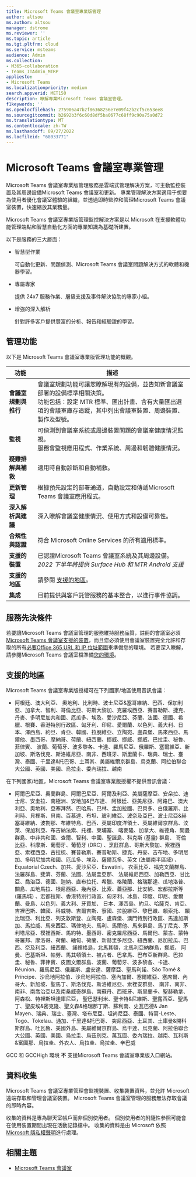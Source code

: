 ```yaml
---
title: Microsoft Teams 會議室專業版管理
author: altsou
ms.author: altsou
manager: dstrome
ms.reviewer: ''
ms.topic: article
ms.tgt.pltfrm: cloud
ms.service: msteams
audience: Admin
ms.collection:
- M365-collaboration
- Teams_ITAdmin_MTRP
appliesto:
- Microsoft Teams
ms.localizationpriority: medium
search.appverid: MET150
description: 瞭解專業Microsoft Teams 會議室管理。
f1keywords: ''
ms.openlocfilehash: 275906a47b2f86368256e7e09f42b2cf5c653ee8
ms.sourcegitcommit: b2692b3f6c60d8df5ba0677c68ff9c90a75a0d72
ms.translationtype: MT
ms.contentlocale: zh-TW
ms.lasthandoff: 09/27/2022
ms.locfileid: "68033771"
---
```

# <a name="microsoft-teams-rooms-pro-management"></a>Microsoft Teams 會議室專業管理

Microsoft Teams 會議室專業版管理服務是雲端式管理解決方案，可主動監控裝置及其周邊設備Microsoft Teams 會議室和更新。 專業管理解決方案適用于想要為使用者優化會議室體驗的組織，並透過即時監控和管理Microsoft Teams 會議室裝置，快速縮放其業務量。 

Microsoft Teams 會議室專業版管理監控解決方案是以 Microsoft 在支援軟體功能管理端點和智慧自動化方面的專業知識為基礎所建置。 


以下是服務的三大層面：  

- 智慧型作業  

   可自動化更新、問題偵測、Microsoft Teams 會議室問題解決方式的軟體和機器學習。  

- 專屬專家  

   提供 24x7 服務作業、層級支援及事件解決協助的專家小組。  



- 增強的深入解析  

   針對許多客戶提供豐富的分析、報告和經驗證的學習。  


## <a name="management-capabilities"></a>管理功能

以下是 Microsoft Teams 會議室專業版管理功能的概觀。

|功能  |描述  |
|---------|---------|
|**會議室規劃與推行**   |會議室規劃功能可讓您瞭解現有的設備，並告知新會議室部署的設備標準相關決策。 <br> 功能包括：設定 MTR 標準、匯出計畫、含有大量匯出選項的會議室庫存追蹤，其中列出會議室裝置、周邊裝置、製作及型號。        |
|**監視**  |可偵測到會議室系統或周邊裝置問題的會議室健康情況監視。 <br> 服務會監視應用程式、作業系統、周邊和韌體健康情況。         |
|**疑難排解與補救**  |適用時自動診斷和自動補救。         |
|**更新管理**    |根據預先設定的部署通道，自動設定和傳遞Microsoft Teams 會議室應用程式。         |
|**深入解析與建議**     |深入瞭解會議室健康情況、使用方式和設備可靠性。         |
|**合規性與認證**   |符合 Microsoft Online Services 的所有適用標準。         |
|**支援的裝置**    |已認證Microsoft Teams 會議室系統及其周邊設備。<br>*2022 下半年將提供 Surface Hub 和 MTR Android 支援*        |
|**支援的地區**    |請參閱 [支援的地區](#supported-regions)。        |
|**集成**    |目前提供與客戶託管服務的基本整合，以進行事件協調。         |

## <a name="service-prerequisites"></a>服務先決條件

若要讓Microsoft Teams 會議室管理的服務維持服務品質，註冊的會議室必須[Microsoft Teams 會議室支援的裝置](requirements.md#hardware-requirements)，而且您必須使用會議室裝置完全允許和存取的所有[必要Office 365 URL 和 IP 位址範圍](/office365/enterprise/urls-and-ip-address-ranges)來準備您的環境。 若要深入瞭解，請參閱Microsoft Teams 會議室檔準備[您的環境](rooms-prep.md)。

## <a name="supported-regions"></a>支援的地區

Microsoft Teams 會議室專業版授權可在下列國家/地區使用音訊會議：

- 阿根廷、澳大利亞、 奧地利、比利時、波士尼亞&塞哥維納、巴西、保加利亞、加拿大、智利、哥倫比亞、哥斯大黎加、克羅埃西亞、賽普勒斯、捷克、丹麥、多明尼加共和國、厄瓜多、埃及、愛沙尼亞、芬蘭、法國、德國、希臘、根賽、香港特別行政區、匈牙利、印尼、愛爾蘭、以色列、義大利、日本、澤西島、約旦、肯亞、韓國、拉脫維亞、立陶宛、盧森堡、馬來西亞、馬爾他、墨西哥、摩納哥、荷蘭、紐西蘭、挪威、挪威、挪威、巴拉圭、秘魯、菲律賓、 波蘭、葡萄牙、波多黎各、卡達、羅馬尼亞、俄羅斯、塞爾維亞、新加坡、斯洛伐克、斯洛維尼亞、南非、西班牙、斯里蘭卡、瑞典、瑞士、臺灣、泰國、千里達&托巴哥、土耳其、美屬維爾京群島、烏克蘭、阿拉伯聯合大公國、英國、美國、烏拉圭、委內瑞拉、越南

在下列國家/地區，Microsoft Teams 會議室專業版授權不提供音訊會議：

- 阿爾巴尼亞、奧蘭群島、阿爾巴尼亞、阿爾及利亞、美屬薩摩亞、安朵拉、迪士尼、安圭拉、南極洲、安地加&巴布達、 阿根廷、亞美尼亞、阿路巴、澳大利亞、奧地利、亞塞拜然、巴哈馬、巴林、孟加拉國、巴貝多、白俄羅斯、比利時、貝裡斯、貝南、百慕達、布坦、玻利維亞、波奈及亞巴、波士尼亞&赫塞哥維納、波劄那、布維特島、巴西、英屬印度洋領土、英屬維爾京群島、汶萊、保加利亞、布吉納法索、托裡、柬埔寨、 喀麥隆、加拿大、維德角、開曼群島、中非共和國、查爾、智利、中國、聖誕島、科克斯 (基靈) 群島、 哥倫比亞、科摩斯、葡萄牙、葡萄牙 (DRC) 、烹飪群島、哥斯大黎加、索裡西亞、索裡西亞、古拉梳、賽普勒斯、賽普勒斯、捷克、丹麥、吉布地、多明尼加、多明尼加共和國、厄瓜多、埃及、薩爾瓦多、英文 (法屬南半區域) 、Equatorial Czech、加共、愛沙尼亞、Eswatini， 衣索比亞、福克文蘭群島、法羅群島、斐濟、芬蘭、法國、法屬圭亞那、 法屬維尼西亞、加勒西亞、甘比亞、喬治亞、德國、迦納、直布拉托、希臘、格陵蘭、格瑞那達、瓜地洛普、關島、瓜地馬拉、根尼西亞、幾內亞、比索、蓋亞那、比安納、宏都拉斯等 (羅馬城) 、宏都拉斯、香港特別行政區、匈牙利、冰島、印度、印尼、愛爾蘭、曼島、以色列、義大利、牙買加、 日本、澤西島、約旦、哈薩克、肯亞、吉裡巴斯、韓國、科威特、吉爾吉斯、寮國、拉脫維亞、黎巴嫩、賴索托、 賴比瑞亞、利比亞、列支敦斯登、立陶宛、盧森堡、澳門特別行政區、馬達加斯加、馬拉威、馬來西亞、瑪律地夫、馬利、馬爾他、馬來群島、馬丁尼克、茅利塔尼亞、模裡西斯、馬約特、墨西哥、密克羅尼西亞、馬爾他、蒙古、蒙特哥羅邦、摩洛哥、荷蘭、緬甸、荷蘭、新赫里多尼亞、紐西蘭、尼加拉瓜、巴西、奈及利亞、紐西蘭、 諾裡格島，北馬其頓，北馬利亞納群島，挪威， 阿曼、巴基斯坦、帕勞、馬其頓領土、被占者、巴拿馬、巴布亞新群島、巴拉圭、秘魯、菲律賓、皮圖文爾群島、波蘭、葡萄牙、波多黎各、卡達、Réunion、羅馬尼亞、俄羅斯、盧安達、薩摩亞、聖馬利諾、São Tomé & Príncipe、沙烏地阿拉伯、沙烏地阿拉伯、塞內加爾、塞爾維亞、塞席爾、內哥大、新加坡、聖馬丁、斯洛伐克、斯洛維尼亞、索裡安群島、 南非、南非、南非、南喬治亞以及南桑威奇群島、南蘇丹、西班牙、斯里蘭卡、聖赫勒拿、阿森松、特裡斯坦達庫尼亞， 聖巴瑟利米、聖卡特&尼維斯、聖露西亞、聖馬丁、聖皮埃&密克隆、聖文森&格瑞那丁斯、蘇利南、史瓦巴德& Jan Mayen、瑞典、瑞士、臺灣、塔布尼亞、坦尚尼亞、泰國、特寫-Leste、Togo、Tokelau、通加、千里達&托巴哥、 突尼西亞、土耳其、土庫曼&開科斯群島、吐瓦魯、美國外島、美屬維爾京群島、烏干達、烏克蘭、阿拉伯聯合大公國、英國、美國、烏拉圭、烏茲別克、萬瓦圖、委內瑞拉、越南、瓦利斯&富圖那、烏拉圭、外衣人、烏拉圭、烏拉圭、辛巴威

GCC 和 GCCHigh 環境 **不** 支援Microsoft Teams 會議室專業版入口網站。

## <a name="data-collection"></a>資料收集

Microsoft Teams 會議室專業管理會監視裝置、收集裝置資料，並允許 Microsoft 遠端存取和管理會議室裝置。 Microsoft Teams 會議室管理的服務無法存取會議的即時內容。

收集的資料是專為聊天室帳戶而非個別使用者。 個別使用者的附隨性參照可能會在使用裝置期間出現在活動記錄檔中。 收集的資料是由 Microsoft 依照 [Microsoft 隱私權聲明](https://aka.ms/privacy)進行處理。  

## <a name="related-topics"></a>相關主題

- [Microsoft Teams 會議室](https://rooms.microsoft.com)
